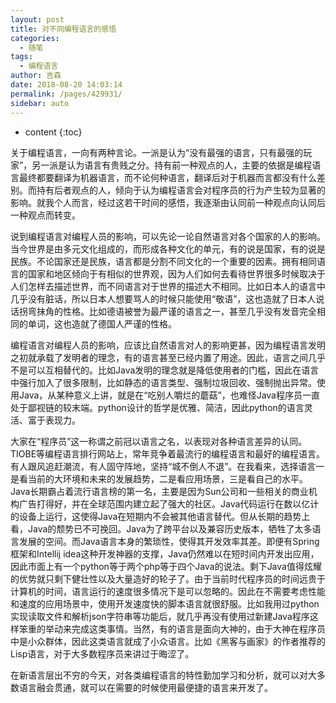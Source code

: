 ```yaml
---
layout: post
title: 对不同编程语言的感悟
categories: 
  - 随笔
tags: 
  - 编程语言
author: 吉森
date: 2018-08-20 14:03:14
permalink: /pages/429931/
sidebar: auto
---
```


* content
{:toc}

关于编程语言，一向有两种言论。一派是认为“没有最强的语言，只有最强的玩家”，另一派是认为语言有贵贱之分。持有前一种观点的人，主要的依据是编程语言最终都要翻译为机器语言，而不论何种语言，翻译后对于机器而言都没有什么差别。而持有后者观点的人，倾向于认为编程语言会对程序员的行为产生较为显著的影响。就我个人而言，经过这若干时间的感悟，我逐渐由认同前一种观点向认同后一种观点而转变。

说到编程语言对编程人员的影响，可以先论一论自然语言对各个国家的人的影响。当今世界是由多元文化组成的，而形成各种文化的单元，有的说是国家，有的说是民族。不论国家还是民族，语言都是分割不同文化的一个重要的因素。拥有相同语言的国家和地区倾向于有相似的世界观，因为人们如何去看待世界很多时候取决于人们怎样去描述世界，而不同语言对于世界的描述大不相同。比如日本人的语言中几乎没有脏话，所以日本人想要骂人的时候只能使用“敬语”，这也造就了日本人说话拐弯抹角的性格。比如德语被誉为最严谨的语言之一，甚至几乎没有发音完全相同的单词，这也造就了德国人严谨的性格。

编程语言对编程人员的影响，应该比自然语言对人的影响更甚，因为编程语言发明之初就承载了发明者的理念，有的语言甚至已经内置了用途。因此，语言之间几乎不是可以互相替代的。比如Java发明的理念就是降低使用者的门槛，因此在语言中强行加入了很多限制，比如静态的语言类型、强制垃圾回收、强制抛出异常。使用Java，从某种意义上讲，就是在“吃别人嚼烂的蘑菇”，也难怪Java程序员一直处于鄙视链的较末端。python设计的哲学是优雅、简洁，因此python的语言灵活、富于表现力。

大家在“程序员”这一称谓之前冠以语言之名，以表现对各种语言差异的认同。TIOBE等编程语言排行网站上，常年竞争着最流行的编程语言和最好的编程语言。有人跟风追赶潮流，有人固守阵地，坚持“城不倒人不退”。在我看来，选择语言一是看当前的大环境和未来的发展趋势，二是看应用场景，三是看自己的水平。Java长期霸占着流行语言榜的第一名，主要是因为Sun公司和一些相关的商业机构广告打得好，并在全球范围内建立起了强大的社区。Java代码运行在数以亿计的设备上运行，这使得Java在短期内不会被其他语言替代。但从长期的趋势上看，Java的颓势已不可挽回。Java为了跨平台以及兼容历史版本，牺牲了太多语言发展的空间。而Java语言本身的繁琐性，使得其开发效率其差。即便有Spring框架和Intellij idea这种开发神器的支撑，Java仍然难以在短时间内开发出应用，因此市面上有一个python等于两个php等于四个Java的说法。剩下Java值得炫耀的优势就只剩下健壮性以及大量造好的轮子了。由于当前时代程序员的时间远贵于计算机的时间，语言运行的速度很多情况下是可以忽略的。因此在不需要考虑性能和速度的应用场景中，使用开发速度快的脚本语言就很舒服。比如我用过python实现读取文件和解析json字符串等功能后，就几乎再没有使用过新建Java程序这样笨重的举动来完成这类事情。当然，有的语言是面向大神的，由于大神在程序员中是小众群体，因此这类语言就成了小众语言。比如《黑客与画家》的作者推荐的Lisp语言，对于大多数程序员来讲过于晦涩了。

在新语言层出不穷的今天，对各类编程语言的特性勤加学习和分析，就可以对大多数语言融会贯通，就可以在需要的时候使用最便捷的语言来开发了。
